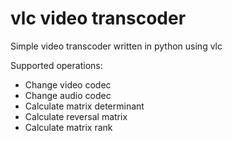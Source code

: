 # vlc video transcoder

Simple video transcoder written in python using vlc

Supported operations:

- Change video codec 
- Change audio codec
- Calculate matrix determinant
- Calculate reversal matrix
- Calculate matrix rank
